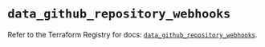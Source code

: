 # `data_github_repository_webhooks`

Refer to the Terraform Registry for docs: [`data_github_repository_webhooks`](https://registry.terraform.io/providers/integrations/github/5.45.0/docs/data-sources/repository_webhooks).
